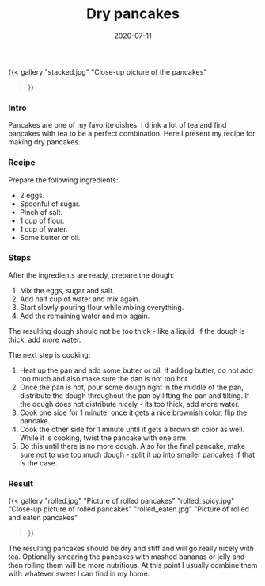 ﻿---
description: Recipe to make dry pancakes which go nicely with tea.
title: Dry pancakes
date: 2020-07-11

images:
  - /blog/pancakes/stacked.jpg
---

{{<
  gallery
  "stacked.jpg" "Close-up picture of the pancakes"
>}}

### Intro
Pancakes are one of my favorite dishes. I drink a lot of tea and find pancakes with tea to be a perfect combination. Here I present my recipe for making dry pancakes.

### Recipe
Prepare the following ingredients:
* 2 eggs.
* Spoonful of sugar.
* Pinch of salt.
* 1 cup of flour.
* 1 cup of water.
* Some butter or oil.

### Steps
After the ingredients are ready, prepare the dough:

1. Mix the eggs, sugar and salt.
2. Add half cup of water and mix again.
3. Start slowly pouring flour while mixing everything.
4. Add the remaining water and mix again.

The resulting dough should not be too thick - like a liquid. If the dough is thick, add more water.

The next step is cooking:

1. Heat up the pan and add some butter or oil. If adding butter, do not add too much and also make sure the pan is not too hot.
2. Once the pan is hot, pour some dough right in the middle of the pan, distribute the dough throughout the pan by lifting the pan and tilting. If the dough does not distribute nicely - its too thick, add more water.
3. Cook one side for 1 minute, once it gets a nice brownish color, flip the pancake.
4. Cook the other side for 1 minute until it gets a brownish color as well. While it is cooking, twist the pancake with one arm.
5. Do this until there is no more dough. Also for the final pancake, make sure not to use too much dough - split it up into smaller pancakes if that is the case.

### Result
{{<
  gallery
  "rolled.jpg" "Picture of rolled pancakes"
  "rolled_spicy.jpg" "Close-up picture of rolled pancakes"
  "rolled_eaten.jpg" "Picture of rolled and eaten pancakes"
>}}

The resulting pancakes should be dry and stiff and will go really nicely with tea. Optionally smearing the pancakes with mashed bananas or jelly and then rolling them will be more nutritious. At this point I usually combine them with whatever sweet I can find in my home.
